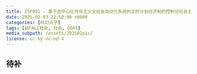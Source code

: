 ```yaml
---
title: ISF001 - 基于去中心化符号主义全社会自动化系统的工时计划经济制的控制论社会主义社会
date: 2025-02-03 22:50:00 +0800
categories: [科幻点子]
tags: [前FALC社会, 社会, OGAS] 
media_subpath: /assets/202502pic/
license: cc-by-nc-nd-4
---
```


## 待补

